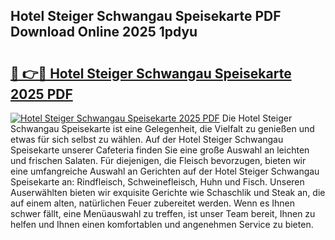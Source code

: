 ## Hotel Steiger Schwangau Speisekarte PDF Download Online 2025 1pdyu

# <h2><a href="http://gcb41n.nevu.top/?p=Hotel+Steiger+Schwangau+Speisekarte">🔗 👉🔴 Hotel Steiger Schwangau Speisekarte 2025 PDF</a></h2>

[![Hotel Steiger Schwangau Speisekarte 2025 PDF](https://i.imgur.com/dBaPXMq.png)](http://gcb41n.nevu.top/?p=Hotel+Steiger+Schwangau+Speisekarte)
Die Hotel Steiger Schwangau Speisekarte ist eine Gelegenheit, die Vielfalt zu genießen und etwas für sich selbst zu wählen. Auf der Hotel Steiger Schwangau Speisekarte unserer Cafeteria finden Sie eine große Auswahl an leichten und frischen Salaten. Für diejenigen, die Fleisch bevorzugen, bieten wir eine umfangreiche Auswahl an Gerichten auf der Hotel Steiger Schwangau Speisekarte an: Rindfleisch, Schweinefleisch, Huhn und Fisch. Unseren Auserwählten bieten wir exquisite Gerichte wie Schaschlik und Steak an, die auf einem alten, natürlichen Feuer zubereitet werden. Wenn es Ihnen schwer fällt, eine Menüauswahl zu treffen, ist unser Team bereit, Ihnen zu helfen und Ihnen einen komfortablen und angenehmen Service zu bieten.
